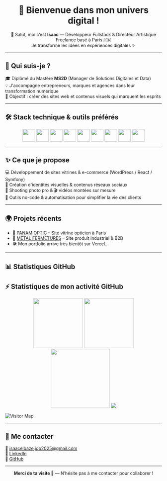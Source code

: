 <h1 align="center">🚀 Bienvenue dans mon univers digital !</h1>

<p align="center">
👋 Salut, moi c’est <strong>Isaac</strong> — Développeur Fullstack & Directeur Artistique Freelance basé à Paris 🇫🇷<br>
Je transforme les idées en expériences digitales ✨
</p>

---

## 🧠 Qui suis-je ?

🎓 Diplômé du Mastère **MS2D** (Manager de Solutions Digitales et Data)  
💡 J'accompagne entrepreneurs, marques et agences dans leur transformation numérique  
🎯 Objectif : créer des sites web et contenus visuels qui marquent les esprits

---

## 🛠️ Stack technique & outils préférés

<div align="center">

<img src="https://cdn.simpleicons.org/react/61DAFB" width="40"/>
<img src="https://cdn.simpleicons.org/symfony/000000" width="40"/>
<img src="https://cdn.simpleicons.org/javascript/F7DF1E" width="40"/>
<img src="https://cdn.simpleicons.org/php/777BB4" width="40"/>
<img src="https://cdn.simpleicons.org/mysql/4479A1" width="40"/>
<img src="https://cdn.simpleicons.org/git/F05032" width="40"/>
<img src="https://cdn.simpleicons.org/wordpress/21759B" width="40"/>
<img src="https://cdn.simpleicons.org/elementor/92003B" width="40"/>
<img src="https://cdn.simpleicons.org/figma/F24E1E" width="40"/>

</div>

---

## ✨ Ce que je propose

💻 Développement de sites vitrines & e-commerce (WordPress / React / Symfony)  
🎨 Création d'identités visuelles & contenus réseaux sociaux  
📸 Shooting photo pro & 🎬 vidéos montées sur mesure  
🔧 Outils no-code & automatisation pour simplifier la vie des clients

---

## 🌍 Projets récents

- 🔗 [PANAM OPTIC](https://panamoptic.com) – Site vitrine opticien à Paris  
- 🔗 [METAL FERMETURES](https://metalfermetures.com) – Site produit industriel & B2B  
- 🛠️ Mon portfolio arrive très bientôt sur Vercel...

---

## 📊 Statistiques GitHub

## ⚡️ Statistiques de mon activité GitHub

<p align="center">

<!-- Total Commits  -->
<img src="https://github-readme-stats.vercel.app/api?username=Isaacoco&show_icons=true&theme=radical&hide_title=true&include_all_commits=true&count_private=true&custom_title=Mon%20activité%20GitHub" height="160"/>

<!-- Langages les plus utilisés -->
<img src="https://github-readme-stats.vercel.app/api/top-langs/?username=Isaacoco&langs_count=8&layout=compact&theme=radical" height="160"/>

<!-- Contribution Streak -->
<img src="https://github-readme-streak-stats.herokuapp.com?user=Isaacoco&theme=radical&hide_border=true" height="190"/>

<!-- Visites de profil -->
<img src="https://komarev.com/ghpvc/?username=Isaacoco&label=Vues%20du%20profil&color=blueviolet&style=flat" />

![Visitor Map](https://visitcount.itsvg.in/api?id=Isaacoco&icon=1&color=4)

</p>

---

## 🤝 Me contacter

📧 isaacelbaze.job2025@gmail.com  
🔗 [LinkedIn](https://www.linkedin.com/in/isaac-elbaze/)  
🐙 [GitHub](https://github.com/Isaacoco)

---

<p align="center"><strong>Merci de ta visite 🙌</strong> — N’hésite pas à me contacter pour collaborer !</p>

